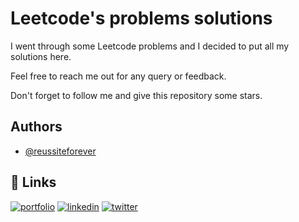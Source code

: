 # Leetcode's problems solutions

I went through some Leetcode problems and I decided to put all my solutions here.

Feel free to reach me out for any query or feedback.

Don't forget to follow me and give this repository some stars.


## Authors

- [@reussiteforever](https://www.github.com/reussiteforever)


## 🔗 Links
[![portfolio](https://img.shields.io/badge/my_portfolio-000?style=for-the-badge&logo=ko-fi&logoColor=white)](http://abdelkhafid.com/)
[![linkedin](https://img.shields.io/badge/linkedin-0A66C2?style=for-the-badge&logo=linkedin&logoColor=white)](https://www.linkedin.com/in/reussiteforever/)
[![twitter](https://img.shields.io/badge/twitter-1DA1F2?style=for-the-badge&logo=twitter&logoColor=white)](https://twitter.com/reussiteforever)

